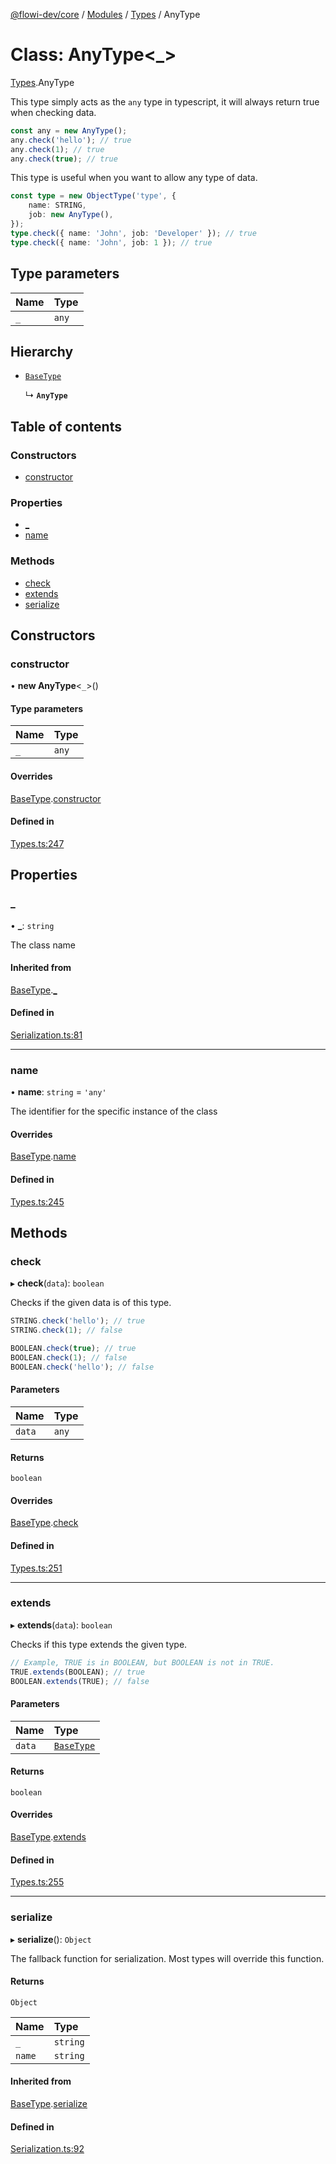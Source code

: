 [@flowi-dev/core](../README.md) / [Modules](../modules.md) / [Types](../modules/Types.md) / AnyType

# Class: AnyType<_\>

[Types](../modules/Types.md).AnyType

This type simply acts as the `any` type in typescript, it will always return true when checking data.
```ts
const any = new AnyType();
any.check('hello'); // true
any.check(1); // true
any.check(true); // true
```
This type is useful when you want to allow any type of data.
```ts
const type = new ObjectType('type', {
	name: STRING,
	job: new AnyType(),
});
type.check({ name: 'John', job: 'Developer' }); // true
type.check({ name: 'John', job: 1 }); // true
```

## Type parameters

| Name | Type |
| :------ | :------ |
| `_` | `any` |

## Hierarchy

- [`BaseType`](Types.BaseType.md)

  ↳ **`AnyType`**

## Table of contents

### Constructors

- [constructor](Types.AnyType.md#constructor)

### Properties

- [\_](Types.AnyType.md#_)
- [name](Types.AnyType.md#name)

### Methods

- [check](Types.AnyType.md#check)
- [extends](Types.AnyType.md#extends)
- [serialize](Types.AnyType.md#serialize)

## Constructors

### constructor

• **new AnyType**<`_`\>()

#### Type parameters

| Name | Type |
| :------ | :------ |
| `_` | `any` |

#### Overrides

[BaseType](Types.BaseType.md).[constructor](Types.BaseType.md#constructor)

#### Defined in

[Types.ts:247](https://github.com/flowi-dev/core/blob/2e969af/src/classes/Types.ts#L247)

## Properties

### \_

• **\_**: `string`

The class name

#### Inherited from

[BaseType](Types.BaseType.md).[_](Types.BaseType.md#_)

#### Defined in

[Serialization.ts:81](https://github.com/flowi-dev/core/blob/2e969af/src/classes/Serialization.ts#L81)

___

### name

• **name**: `string` = `'any'`

The identifier for the specific instance of the class

#### Overrides

[BaseType](Types.BaseType.md).[name](Types.BaseType.md#name)

#### Defined in

[Types.ts:245](https://github.com/flowi-dev/core/blob/2e969af/src/classes/Types.ts#L245)

## Methods

### check

▸ **check**(`data`): `boolean`

Checks if the given data is of this type.
```ts
STRING.check('hello'); // true
STRING.check(1); // false

BOOLEAN.check(true); // true
BOOLEAN.check(1); // false
BOOLEAN.check('hello'); // false
```

#### Parameters

| Name | Type |
| :------ | :------ |
| `data` | `any` |

#### Returns

`boolean`

#### Overrides

[BaseType](Types.BaseType.md).[check](Types.BaseType.md#check)

#### Defined in

[Types.ts:251](https://github.com/flowi-dev/core/blob/2e969af/src/classes/Types.ts#L251)

___

### extends

▸ **extends**(`data`): `boolean`

Checks if this type extends the given type.

```ts
// Example, TRUE is in BOOLEAN, but BOOLEAN is not in TRUE.
TRUE.extends(BOOLEAN); // true
BOOLEAN.extends(TRUE); // false
```

#### Parameters

| Name | Type |
| :------ | :------ |
| `data` | [`BaseType`](Types.BaseType.md) |

#### Returns

`boolean`

#### Overrides

[BaseType](Types.BaseType.md).[extends](Types.BaseType.md#extends)

#### Defined in

[Types.ts:255](https://github.com/flowi-dev/core/blob/2e969af/src/classes/Types.ts#L255)

___

### serialize

▸ **serialize**(): `Object`

The fallback function for serialization. Most types will override this function.

#### Returns

`Object`

| Name | Type |
| :------ | :------ |
| `_` | `string` |
| `name` | `string` |

#### Inherited from

[BaseType](Types.BaseType.md).[serialize](Types.BaseType.md#serialize)

#### Defined in

[Serialization.ts:92](https://github.com/flowi-dev/core/blob/2e969af/src/classes/Serialization.ts#L92)
